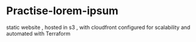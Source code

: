 # Practise-lorem-ipsum
static website , hosted in s3 , with cloudfront configured for scalability and automated with Terraform
